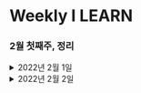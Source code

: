# Weekly I LEARN
### 2월 첫째주, 정리
<details markdown="1">

<summary>2022년 2월 1일</summary>

- 알고리즘 </br>
    - 개념 : 병합 정렬
    - 구간 병합 (리트코드 56)
    - 단어 정렬 (백준 1161)
    - 백준 실버 4 달성!
    - 프로그래머스 레벨 1 절반 풀기 달성!
- 웹개발의 봄 (스파르타) </br>
    - Memo REST API 중 CREATE까지 구현
</details>
<details markdown="1">

<summary>2022년 2월 2일</summary>

- 알고리즘 </br>
    - 개념 : 힙 정렬
    - 유효한 애너그램 
    - 나이순 정렬 (백준 10814)
    - 수 정렬하기2 (백준 2751)
    - 이코테 정렬 (정렬 기출 파트 완료)
- 웹개발의 봄 (스파르타) </br>
    - w3 완료
</details>